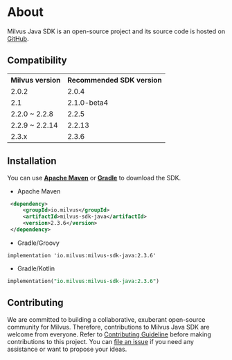 # About

Milvus Java SDK is an open-source project and its source code is hosted on [GitHub](https://github.com/milvus-io/milvus-sdk-java).

## **Compatibility**

<table>
    <tr>
        <th>Milvus version</th>
        <th>Recommended SDK version</th>
    </tr>
    <tr>
        <td>2.0.2</td>
        <td>2.0.4</td>
    </tr>
    <tr>
        <td>2.1</td>
        <td>2.1.0-beta4</td>
    </tr>
    <tr>
        <td>2.2.0 ~ 2.2.8</td>
        <td>2.2.5</td>
    </tr>
    <tr>
        <td>2.2.9 ~ 2.2.14</td>
        <td>2.2.13</td>
    </tr>
    <tr>
        <td>2.3.x</td>
        <td>2.3.6</td>
    </tr>
</table>

## **Installation**

You can use **[Apache Maven](https://maven.apache.org/install.html)** or **[Gradle](https://gradle.org/install/)** to download the SDK.

- Apache Maven

```xml
 <dependency>
     <groupId>io.milvus</groupId>
     <artifactId>milvus-sdk-java</artifactId>
     <version>2.3.6</version>
 </dependency>
```

- Gradle/Groovy

```plaintext
implementation 'io.milvus:milvus-sdk-java:2.3.6'
```

- Gradle/Kotlin

```sql
implementation("io.milvus:milvus-sdk-java:2.3.6")
```

## **Contributing**

We are committed to building a collaborative, exuberant open-source community for Milvus. Therefore, contributions to Milvus Java SDK are welcome from everyone. Refer to [Contributing Guideline](https://github.com/milvus-io/milvus-sdk-java/blob/master/CONTRIBUTING.md) before making contributions to this project. You can [file an issue](https://github.com/milvus-io/milvus-sdk-java/issues/new) if you need any assistance or want to propose your ideas.